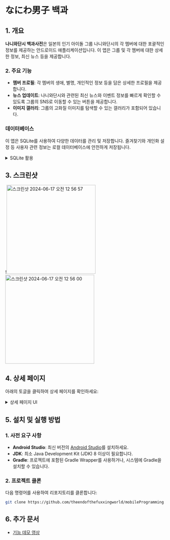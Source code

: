 # なにわ男子 백과

## 1. 개요
**나니와단시 백과사전**은 일본의 인기 아이돌 그룹 나니와단시의 각 멤버에 대한 포괄적인 정보를 제공하는 안드로이드 애플리케이션입니다. 이 앱은 그룹 및 각 멤버에 대한 상세한 정보, 최신 뉴스 등을 제공합니다.


### 2. 주요 기능
- **멤버 프로필**: 각 멤버의 생애, 별명, 개인적인 정보 등을 담은 상세한 프로필을 제공합니다.
- **뉴스 업데이트**: 나니와단시와 관련된 최신 뉴스와 이벤트 정보를 빠르게 확인할 수 있도록 그룹의 SNS로 이동할 수 있는 버튼을 제공합니다.
- **이미지 갤러리**: 그룹의 고화질 이미지를 탐색할 수 있는 갤러리가 포함되어 있습니다.

### 데이터베이스
이 앱은 SQLite를 사용하여 다양한 데이터를 관리 및 저장합니다. 즐겨찾기와 개인화 설정 등 사용자 관련 정보는 로컬 데이터베이스에 안전하게 저장됩니다.

<details>
  <summary>SQLite 활용</summary>
  <img width="1170" alt="스크린샷 2024-06-17 오전 12 47 54" src="https://github.com/user-attachments/assets/37207c74-8f50-43f0-8e4b-6da009df004a">
  <img width="1184" alt="스크린샷 2024-06-17 오전 12 47 02" src="https://github.com/user-attachments/assets/bec4fed7-bae3-44df-a51c-b6cfebd55f7b">
</details>


## 3. 스크린샷
!<img width="281" alt="스크린샷 2024-06-17 오전 12 56 57" src="https://github.com/user-attachments/assets/0712679d-0de5-478a-8393-98d052eed23c"> <img width="281" alt="스크린샷 2024-06-17 오전 12 56 00" src="https://github.com/user-attachments/assets/be8c0ca2-96ce-4721-954c-4231e7b01d5e">



## 4. 상세 페이지
아래의 토글을 클릭하여 상세 페이지를 확인하세요:

<details>
  <summary>상세 페이지 UI</summary>

  ![003](https://github.com/user-attachments/assets/4a18534b-b580-439d-b07f-14e18430d4b3)
  ![004](https://github.com/user-attachments/assets/584152ce-2864-4d46-942c-7334f7f84892)
  ![005](https://github.com/user-attachments/assets/9bafe8d6-66ae-46cf-a638-5c6e54147244)
  ![006](https://github.com/user-attachments/assets/e9d649f0-14eb-4720-a51b-60065c1805fd)
  ![007](https://github.com/user-attachments/assets/72997e8a-54b1-47cf-9ad8-9f26dc009d85)

</details>


## 5. 설치 및 실행 방법

### 1. 사전 요구 사항
- **Android Studio**: 최신 버전의 [Android Studio](https://developer.android.com/studio)를 설치하세요.
- **JDK**: 최소 Java Development Kit (JDK) 8 이상이 필요합니다.
- **Gradle**: 프로젝트에 포함된 Gradle Wrapper를 사용하거나, 시스템에 Gradle을 설치할 수 있습니다.

### 2. 프로젝트 클론
다음 명령어를 사용하여 리포지토리를 클론합니다:
  ```bash
git clone https://github.com/theendofthefuxxingworld/mobileProgramming.git
 ```

## 6. 추가 문서
- [기능 데모 영상](https://youtu.be/d8nnTardZe4)

